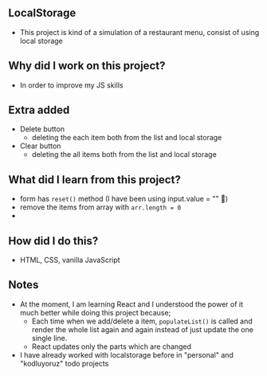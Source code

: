 ## LocalStorage
- This project is kind of a simulation of a restaurant menu, consist of using local storage

## Why did I work on this project?
- In order to improve my JS skills

## Extra added
- Delete button
    - deleting the each item both from the list and local storage
- Clear button
    - deleting the all items both from the list and local storage

## What did I learn from this project?
- form has `reset()` method (I have been using input.value = "" 🤣)
- remove the items from array with `arr.length = 0`
- 

## How did I do this?
- HTML, CSS, vanilla JavaScript

## Notes
- At the moment, I am learning React and I understood the power of it much better while doing this project because;
    - Each time when we add/delete a item, `populateList()` is called and render the whole list again and again instead of just update the one single line. 
    - React updates only the parts which are changed
- I have already worked with localstorage before in "personal" and "kodluyoruz" todo projects